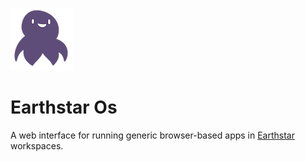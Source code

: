 ![](img/earthstar-logo-small.png)

# Earthstar Os

A web interface for running generic browser-based apps in [Earthstar](https://github.com/cinnamon-bun/earthstar) workspaces.
